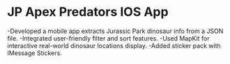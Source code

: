 # JP Apex Predators IOS App

-Developed a mobile app extracts Jurassic Park dinosaur info from a JSON file.
-Integrated user-friendly filter and sort features.
-Used MapKit for interactive real-world dinosaur locations display.
-Added sticker pack with IMessage Stickers. 



